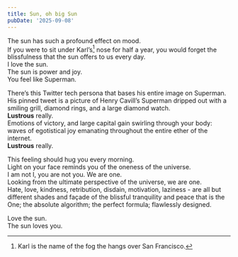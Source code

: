 ```yaml
---
title: Sun, oh big Sun
pubDate: '2025-09-08'
---
```


The sun has such a profound effect on mood.  
If you were to sit under Karl’s[^Karl] nose for half a year, you would forget the blissfulness that the sun offers to us every day.  
I love the sun.  
The sun is power and joy.  
You feel like Superman.

There’s this Twitter tech persona that bases his entire image on Superman.  
His pinned tweet is a picture of Henry Cavill’s Superman dripped out with a smiling grill, diamond rings, and a large diamond watch.  
**Lustrous** really.  
Emotions of victory, and large capital gain swirling through your body: waves of egotistical joy emanating throughout the entire ether of the internet.  
**Lustrous** really.

This feeling should hug you every morning.  
Light on your face reminds you of the oneness of the universe.  
I am not I, you are not you. We are one.  
Looking from the ultimate perspective of the universe, we are one.  
Hate, love, kindness, retribution, disdain, motivation, laziness - are all but different shades and façade of the blissful tranquility and peace that is the One; the absolute algorithm; the perfect formula; flawlessly designed.

Love the sun.  
The sun loves you.

[^Karl]: Karl is the name of the fog the hangs over San Francisco.
